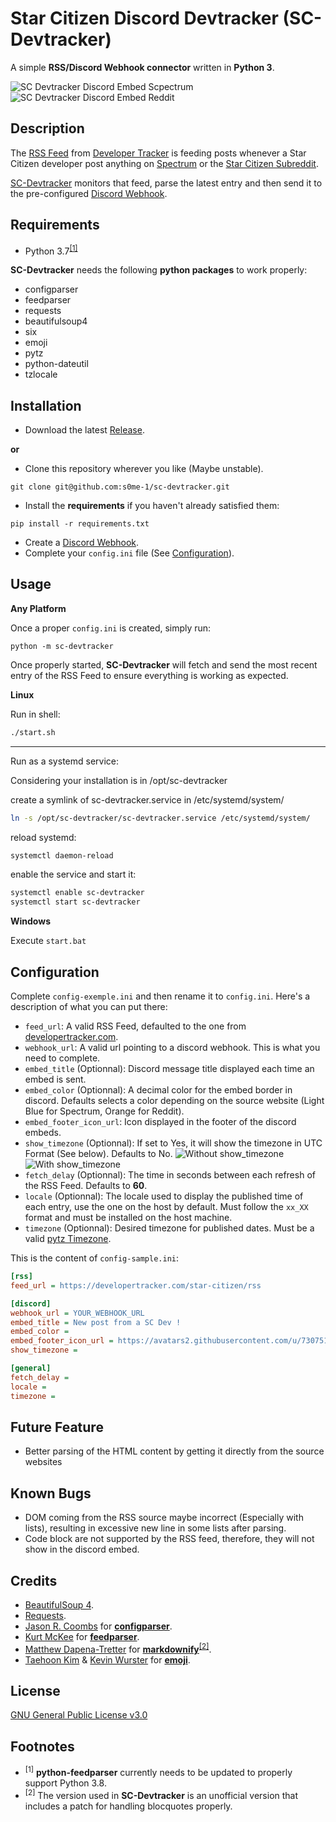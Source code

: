 # Star Citizen Discord Devtracker (SC-Devtracker)

A simple **RSS/Discord Webhook connector** written in **Python 3**.

![SC Devtracker Discord Embed Scpectrum](https://i.imgur.com/z7X9vpR.png)
![SC Devtracker Discord Embed Reddit](https://i.imgur.com/vVeauBE.png)

## Description

The [RSS Feed](https://developertracker.com/star-citizen/rss) from [Developer Tracker](https://developertracker.com) is feeding posts whenever a Star Citizen developer post anything on [Spectrum](https://robertsspaceindustries.com/spectrum/community/SC) or the [Star Citizen Subreddit](https://www.reddit.com/r/starcitizen/).

[SC-Devtracker](https://github.com/arbaes/sc-devtracker) monitors that feed, parse the latest entry and then send it to the pre-configured [Discord Webhook](https://support.discord.com/hc/en-us/articles/228383668-Intro-to-Webhooks).

## Requirements

* Python 3.7<sup>[[1]](#footnotes)</sup>

**SC-Devtracker** needs the following **python packages** to work properly:

* configparser
* feedparser
* requests
* beautifulsoup4
* six
* emoji
* pytz
* python-dateutil
* tzlocale

## Installation

* Download the latest [Release](https://github.com/s0me-1/sc-devtracker/releases/).

**or**

* Clone this repository wherever you like (Maybe unstable).

```shell
git clone git@github.com:s0me-1/sc-devtracker.git
```

* Install the **requirements** if you haven't already satisfied them:

```shell
pip install -r requirements.txt
```

* Create a [Discord Webhook](https://support.discord.com/hc/en-us/articles/228383668-Intro-to-Webhooks&amp?page=3).
* Complete your `config.ini` file (See [Configuration](#configuration)).

## Usage

**Any Platform**

Once a proper `config.ini` is created, simply run:

```shell
python -m sc-devtracker
```

Once properly started, **SC-Devtracker** will fetch and send the most recent entry of the RSS Feed to ensure everything is working as expected.

**Linux**

Run in shell:
```bash
./start.sh
```

---

Run as a systemd service:

Considering your installation is in /opt/sc-devtracker

create a symlink of sc-devtracker.service in /etc/systemd/system/
```bash
ln -s /opt/sc-devtracker/sc-devtracker.service /etc/systemd/system/
```

reload systemd:
```bash
systemctl daemon-reload
```

enable the service and start it:
```bash
systemctl enable sc-devtracker
systemctl start sc-devtracker
```


**Windows**

Execute `start.bat`

## Configuration

Complete `config-exemple.ini` and then rename it to `config.ini`.
Here's a description of what you can put there:

* `feed_url`: A valid RSS Feed, defaulted to the one from [developertracker.com](https://developertracker.com/star-citizen/rss).
* `webhook_url`: A valid url pointing to a discord webhook. This is what you need to complete.
* `embed_title` (Optionnal): Discord message title displayed each time an embed is sent.
* `embed_color` (Optionnal): A decimal color for the embed border in discord. Defaults selects a color depending on the source website (Light Blue for Spectrum, Orange for Reddit).
* `embed_footer_icon_url`: Icon displayed in the footer of the discord embeds.
* `show_timezone` (Optionnal): If set to Yes, it will show the timezone in UTC Format (See below). Defaults to No.
  ![Without show_timezone](https://i.imgur.com/kC8IOs0.png) ![With show_timezone](https://i.imgur.com/FbRj0CD.png)
* `fetch_delay` (Optionnal): The time in seconds between each refresh of the RSS Feed. Defaults to **60**.
* `locale` (Optionnal): The locale used to display the published time of each entry, use the one on the host by default. Must follow the `xx_XX` format and must be installed on the host machine.
* `timezone` (Optionnal): Desired timezone for published dates. Must be a valid [pytz Timezone](https://gist.github.com/heyalexej/8bf688fd67d7199be4a1682b3eec7568).

This is the content of `config-sample.ini`:

```ini
[rss]
feed_url = https://developertracker.com/star-citizen/rss

[discord]
webhook_url = YOUR_WEBHOOK_URL
embed_title = New post from a SC Dev !
embed_color =
embed_footer_icon_url = https://avatars2.githubusercontent.com/u/7307512
show_timezone =

[general]
fetch_delay =
locale =
timezone =
```

## Future Feature

* Better parsing of the HTML content by getting it directly from the source websites

## Known Bugs

* DOM coming from the RSS source maybe incorrect (Especially with lists), resulting in excessive new line in some lists after parsing.
* Code block are not supported by the RSS feed, therefore, they will not show in the discord embed.

## Credits

* [BeautifulSoup 4](https://www.crummy.com/software/BeautifulSoup/).
* [Requests](https://requests.readthedocs.io/en/master/).
* [Jason R. Coombs](https://github.com/jaraco/) for **[configparser](https://github.com/jaraco/configparser/)**.
* [Kurt McKee](https://github.com/kurtmckee) for **[feedparser](https://github.com/kurtmckee/feedparser)**.
* [Matthew Dapena-Tretter](https://github.com/matthewwithanm/) for **[markdownify](https://github.com/matthewwithanm/python-markdownify)**<sup>[[2]](#footnotes)</sup>.
* [Taehoon Kim](https://github.com/carpedm20) & [Kevin Wurster](https://github.com/geowurster) for **[emoji](https://github.com/carpedm20/emoji)**.

## License

[GNU General Public License v3.0](https://www.gnu.org/licenses/gpl-3.0.en.html)

## Footnotes

* <sup>[1]</sup> **python-feedparser** currently needs to be updated to properly support Python 3.8.
* <sup>[2]</sup> The version used in **SC-Devtracker** is an unofficial version that includes a patch for handling blocquotes properly.
